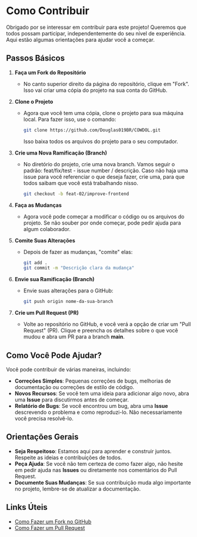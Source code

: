 
# Como Contribuir

Obrigado por se interessar em contribuir para este projeto! Queremos que todos possam participar, independentemente do seu nível de experiência. Aqui estão algumas orientações para ajudar você a começar.

## Passos Básicos

1. **Faça um Fork do Repositório**
   - No canto superior direito da página do repositório, clique em "Fork". Isso vai criar uma cópia do projeto na sua conta do GitHub.

2. **Clone o Projeto**
   - Agora que você tem uma cópia, clone o projeto para sua máquina local. Para fazer isso, use o comando:
     ```bash
     git clone https://github.com/Douglas019BR/COWDOL.git
     ```
     Isso baixa todos os arquivos do projeto para o seu computador.

3. **Crie uma Nova Ramificação (Branch)**
   - No diretório do projeto, crie uma nova branch. Vamos seguir o padrão: feat/fix/test - issue number / descrição. Caso não haja uma issue para você referenciar o que deseja fazer, crie uma, para que todos saibam que você está trabalhando nisso.
     ```bash
     git checkout -b feat-02/improve-frontend
     ```

4. **Faça as Mudanças**
   - Agora você pode começar a modificar o código ou os arquivos do projeto. Se não souber por onde começar, pode pedir ajuda para algum colaborador.

5. **Comite Suas Alterações**
   - Depois de fazer as mudanças, "comite" elas:
     ```bash
     git add .
     git commit -m "Descrição clara da mudança"
     ```

6. **Envie sua Ramificação (Branch)**
   - Envie suas alterações para o GitHub:
     ```bash
     git push origin nome-da-sua-branch
     ```

7. **Crie um Pull Request (PR)**
   - Volte ao repositório no GitHub, e você verá a opção de criar um "Pull Request" (PR). Clique e preencha os detalhes sobre o que você mudou e abra um PR para a branch __main__.

## Como Você Pode Ajudar?

Você pode contribuir de várias maneiras, incluindo:

- **Correções Simples**: Pequenas correções de bugs, melhorias de documentação ou correções de estilo de código.
- **Novos Recursos**: Se você tem uma ideia para adicionar algo novo, abra uma **Issue** para discutirmos antes de começar.
- **Relatório de Bugs**: Se você encontrou um bug, abra uma **Issue** descrevendo o problema e como reproduzi-lo. Não necessariamente você precisa resolvê-lo.

## Orientações Gerais

- **Seja Respeitoso**: Estamos aqui para aprender e construir juntos. Respeite as ideias e contribuições de todos.
- **Peça Ajuda**: Se você não tem certeza de como fazer algo, não hesite em pedir ajuda nas **Issues** ou diretamente nos comentários do Pull Request.
- **Documente Suas Mudanças**: Se sua contribuição muda algo importante no projeto, lembre-se de atualizar a documentação.

## Links Úteis

- [Como Fazer um Fork no GitHub](https://docs.github.com/en/get-started/quickstart/fork-a-repo)
- [Como Fazer um Pull Request](https://docs.github.com/en/get-started/quickstart/contributing-to-projects)